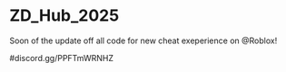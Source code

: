 # ZD_Hub_2025

Soon of the update off all code for new cheat exeperience on @Roblox!

#discord.gg/PPFTmWRNHZ

